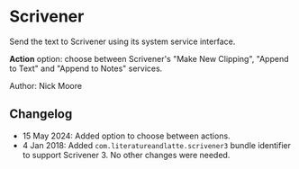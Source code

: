 # Scrivener

Send the text to Scrivener using its system service interface.

**Action** option: choose between Scrivener's "Make New Clipping", "Append to Text" and "Append to Notes" services.

Author: Nick Moore

## Changelog

- 15 May 2024: Added option to choose between actions.
- 4 Jan 2018: Added `com.literatureandlatte.scrivener3` bundle identifier to support Scrivener 3. No other changes were needed.
